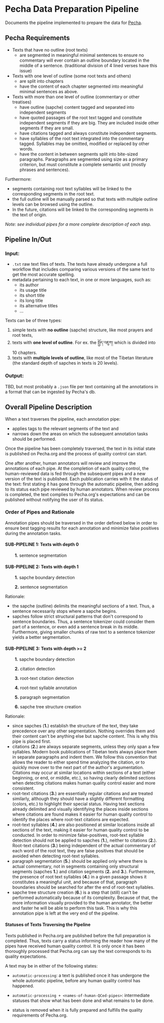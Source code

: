 
# Pecha Data Preparation Pipeline

Documents the pipeline implemented to prepare the data for [Pecha](https://www.pecha.org).

## Pecha Requirements

- Texts that have no outline (root texts)
  - are segmented in meaningful minimal sentences to ensure no commentary will ever contain an outline boundary located in the middle of a sentence. (traditional division of 4 lined verses have this issue)
- Texts with one level of outline (some root texts and others)
  - are split into chapters
  - have the content of each chapter segmented into meaningful minimal sentences as above.
- Texts with more than one level of outline (commentary or other treatises)
  - have outline (sapche) content tagged and separated into independent segments
  - have quoted passages of the root text tagged and constitute independent segments if they are big. They are included inside other segments if they are small.
  - have citations tagged and always constitute independent segments.
  - have syllables of the root text integrated into the commentary tagged. Syllables may be omitted, modified or replaced by other words.
  - have the content in between segments split into bite-sized paragraphs. Paragraphs are segmented using size as a primary criterion, but must constitute a complete semantic unit (mostly phrases and sentences).

Furthermore:
- segments containing root text syllables will be linked to the corresponding segments in the root text.
- the full outline will be manually parsed so that texts with multiple outline levels can be browsed using the outline.
- In the future, citations will be linked to the corresponding segments in the text of origin.

_Note: see individual pipes for a more complete description of each step._

## Pipeline In/Out

### Input: 

- `.txt` raw text files of texts. The texts have already undergone a full workflow that includes comparing various versions of the same text to get the most accurate spelling. 
- metadata pertaining to each text, in one or more languages, such as:
  - its author
  - its usage title
  - its short title
  - its long title
  - its alternative titles
  - ...

Texts can be of three types:
1. simple texts with **no outline** (sapche) structure, like most prayers and root texts,
2. texts with **one level of outline**. For ex. the སྤྱོད་འཇུག། which is divided into 10 chapters.
3. texts with **multiple levels of outline**, like most of the Tibetan literature (the standard depth of sapches in texts is 20 levels).

### Output: 

TBD, but most probably a `.json` file per text containing all the annotations in a format that can be ingested by Pecha's db.

## Overall Pipeline Description

When a text traverses the pipeline, each annotation pipe:
- applies tags to the relevant segments of the text and
- narrows down the areas on which the subsequent annotation tasks should be performed.

Once the pipeline has been completely traversed, the text in its initial state is published on Pecha.org and the process of quality control can start. 

One after another, human annotators will review and improve the annotations of each pipe. At the completion of each quality control, the human-reviewed data is fed through the subsequent pipes and a new version of the text is published. Each publication carries with it the status of the text: first stating it has gone through the automatic pipeline, then adding to its status each pipe reviewed by human annotators. When review process is completed, the text complies to Pecha.org's expectations and can be published without notifying the user of its status.

### Order of Pipes and Rationale

Annotation pipes should be traversed in the order defined below in order to ensure best tagging results for each annotation and minimize false positives during the annotation tasks.

#### SUB-PIPELINE 1: Texts with depth 0
&nbsp;&nbsp;&nbsp;&nbsp;&nbsp;&nbsp;&nbsp;&nbsp;**1.** sentence segmentation

#### SUB-PIPELINE 2: Texts with depth 1
&nbsp;&nbsp;&nbsp;&nbsp;&nbsp;&nbsp;&nbsp;&nbsp;**1.** sapche boundary detection

&nbsp;&nbsp;&nbsp;&nbsp;&nbsp;&nbsp;&nbsp;&nbsp;**2.** sentence segmentation

Rationale: 
- the sapche (outline) delimits the meaningful sections of a text. Thus, a sentence necessarily stops where a sapche begins. 
- sapches follow strict structural patterns that don't correspond to sentence boundaries. Thus, a sentence tokenizer could consider them part of a sentence, or even add a sentence break in its middle. Furthermore, giving smaller chunks of raw text to a sentence tokenizer yields a better segmentation.

#### SUB-PIPELINE 3: Texts with depth >= 2
&nbsp;&nbsp;&nbsp;&nbsp;&nbsp;&nbsp;&nbsp;&nbsp;**1.** sapche boundary detection

&nbsp;&nbsp;&nbsp;&nbsp;&nbsp;&nbsp;&nbsp;&nbsp;**2.** citation detection

&nbsp;&nbsp;&nbsp;&nbsp;&nbsp;&nbsp;&nbsp;&nbsp;**3.** root-text citation detection

&nbsp;&nbsp;&nbsp;&nbsp;&nbsp;&nbsp;&nbsp;&nbsp;**4.** root-text syllable annotation

&nbsp;&nbsp;&nbsp;&nbsp;&nbsp;&nbsp;&nbsp;&nbsp;**5.** paragraph segmentation

&nbsp;&nbsp;&nbsp;&nbsp;&nbsp;&nbsp;&nbsp;&nbsp;**6.** sapche tree structure creation

Rationale:
- since sapches (**1.**) establish the structure of the text, they take precedence over any other segmentation. Nothing overrides them and their content can't be anything else but sapche content. This is why this pipe is placed first.
- citations (**2.**) are always separate segments, unless they only span a few syllables. Modern book publications of Tibetan texts always place them in separate paragraphs and indent them. We follow this convention that allows the reader to either spend time analyzing the citation, or to quickly move over to the next part of the author's argumentation. Citations may occur at similar locations within sections of a text (either beginning, or end, or middle, etc.), so having clearly delimited sections when detecting citations makes human quality control easier and more consistent.
- root-text citations (**3.**) are essentially regular citations and are treated similarly, although they should have a slightly different formatting (colors, etc.) to highlight their special status. Having text sections already delimited and visually identifying the places inside sections where citations are found makes it easier for human quality control to identify the places where root-text citations are expected.
- root-text syllables (**4.**) are also positioned at similar locations inside all sections of the text, making it easier for human quality control to be conducted. In order to minimize false-positives, root-text syllable detection should not be applied to sapches (**1.**), neither to citations (**2.**). Root-text citations (**3.**) being independent of the actual commentary of each word of the root text, they are false positives that should be avoided when detecting root-text syllables.
- paragraph segmentation (**5.**) should be applied only where there is actual commentary, not in segments containing only structural segments (sapches **1.**) and citation segments (**2.** and **3.**). Furthermore, the presence of root text syllables (**4.**) in a given passage shows it constitutes a meaningful unit, and because of that, paragraph boundaries should be searched for after the end of root-text syllables.
- sapche tree structure creation (**6.**) is a step that (still) can't be performed automatically because of its complexity. Because of that, the more information visually provided to the human annotator, the better and faster he will be able to perform this task. This is why this annotation pipe is left at the very end of the pipeline.

#### Statuses of Texts Traversing the Pipeline

Texts published in Pecha.org are published before the full preparation is completed. Thus, texts carry a status informing the reader how many of the pipes have received human quality control. It is only once it has been thoroughly processed that Pecha.org can say the text corresponds to its quality expectations. 

A text may be in either of the following states:

- `automatic-processing`: a text is published once it has undergone the whole automatic pipeline, before any human quality control has happened.

- `automatic-processing + <names-of-human-QCed-pipes>`: intermediate statuses that show what has been done and what remains to be done.

- status is removed when it is fully prepared and fulfills the quality requirements of Pecha.org.
